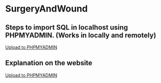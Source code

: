 # SurgeryAndWound

## Steps to import SQL in localhost using PHPMYADMIN. (Works in locally and remotely)
[Upload to PHPMYADMIN](https://github.com/niwle/SurgeryAndWound/blob/main/Steps%20to%20import%20SQL%20in%20localhost.docx)  

## Explanation on the website
[Upload to PHPMYADMIN](https://github.com/niwle/SurgeryAndWound/blob/main/Web%20Explanation.docx)  
